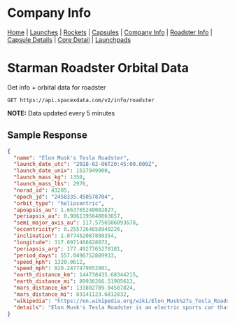 # Company Info

[Home](https://github.com/r-spacex/SpaceX-API/blob/master/docs/home.md) | [Launches](https://github.com/r-spacex/SpaceX-API/blob/master/docs/launches.md) | [Rockets](https://github.com/r-spacex/SpaceX-API/blob/master/docs/rocket.md) | [Capsules](https://github.com/r-spacex/SpaceX-API/blob/master/docs/capsule.md) | [Company Info](https://github.com/r-spacex/SpaceX-API/blob/master/docs/company_info.md) | [Roadster Info](https://github.com/r-spacex/SpaceX-API/blob/master/docs/roadster.md) | [Capsule Details](https://github.com/r-spacex/SpaceX-API/blob/master/docs/capsule_detail.md) | [Core Detail](https://github.com/r-spacex/SpaceX-API/blob/master/docs/core_detail.md) | [Launchpads](https://github.com/r-spacex/SpaceX-API/blob/master/docs/launchpad.md)

# Starman Roadster Orbital Data
Get info + orbital data for roadster
```http
GET https://api.spacexdata.com/v2/info/roadster
```
**NOTE:** Data updated every 5 minutes

## Sample Response
```json
{
  "name": "Elon Musk's Tesla Roadster",
  "launch_date_utc": "2018-02-06T20:45:00.000Z",
  "launch_date_unix": 1517949900,
  "launch_mass_kg": 1350,
  "launch_mass_lbs": 2976,
  "norad_id": 43205,
  "epoch_jd": "2458335.450578704",
  "orbit_type": "heliocentric",
  "apoapsis_au": 1.663765240082827,
  "periapsis_au": 0.9861195640863657,
  "semi_major_axis_au": 117.5756506093678,
  "eccentricity": 0.2557264658940226,
  "inclination": 1.077452087899354,
  "longitude": 317.0971466828072,
  "periapsis_arg": 177.4927765278181,
  "period_days": 557.0496752889933,
  "speed_kph": 1320.0612,
  "speed_mph": 820.2477479052001,
  "earth_distance_km": 144738435.68344215,
  "earth_distance_mi": 89936266.51905613,
  "mars_distance_km": 133802709.94507824,
  "mars_distance_mi": 83141123.6812832,
  "wikipedia": "https://en.wikipedia.org/wiki/Elon_Musk%27s_Tesla_Roadster",
  "details": "Elon Musk's Tesla Roadster is an electric sports car that served as the dummy payload for the February 2018 Falcon Heavy test flight and is now an artificial satellite of the Sun. Starman, a mannequin dressed in a spacesuit, occupies the driver's seat. The car and rocket are products of Tesla and SpaceX, both companies founded by Elon Musk. This 2008-model Roadster was previously used by Musk for commuting, and is the only consumer car sent into space."
}
```
